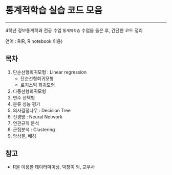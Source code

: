 # 통계적학습 실습 코드 모음

-------------------------

4학년 정보통계학과 전공 수업 `통계적학습` 수업을 들은 후, 간단한 코드 정리

언어 : R(R, R notebook 이용)



## 목차

1. 단순선형회귀모형 : Linear regression
    - 단순선형회귀모형
    - 로지스틱 회귀모형
2. 다중선형회귀모형
3. 변수 선택법
4. 분류 성능 평가
5. 의사결정나무 : Decision Tree
6. 신경망 : Neural Network
7. 연관규칙 분석
8. 군집분석 : Clustering
9. 앙상블, 배깅



## 참고

- R을 이용한 데이터마이닝, 박창이 외, 교우사

  